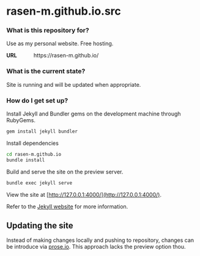 # rasen-m.github.io.src

### What is this repository for?

Use as my personal website. Free hosting.

<dl>
    <dt style='display: inline-block'><strong>URL</strong></dt>
    <dd style='display: inline-block'>https://rasen-m.github.io/</dd>
</dl>

### What is the current state?

Site is running and will be updated when appropriate.

### How do I get set up?
Install Jekyll and Bundler gems on the development machine through RubyGems.
```bash
gem install jekyll bundler
```

Install dependencies
```bash
cd rasen-m.github.io
bundle install
```

Build and serve the site on the preview server.
```bash
bundle exec jekyll serve
```

View the site at [http://127.0.0.1:4000/](http://127.0.0.1:4000/).

Refer to the [Jekyll website](https://jekyllrb.com/) for more information.

## Updating the site
Instead of making changes locally and pushing to repository, changes can be introduce via [prose.io](http://prose.io). This approach lacks the preview option thou.
